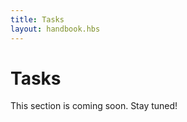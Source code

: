 ```yaml
---
title: Tasks
layout: handbook.hbs
---
```

# Tasks

<div class="pro-tip">
    <div class="icon"><i class="fas fa-tools"></i></div>
    <div class="text">
        <p>
            This section is coming soon. Stay tuned!
        </p>
    </div>
</div>
